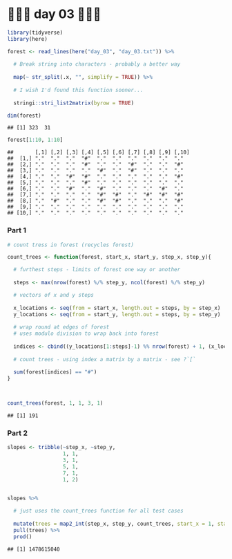 🎄🎄🎄 day 03 🎄🎄🎄
================

``` r
library(tidyverse)
library(here)

forest <- read_lines(here("day_03", "day_03.txt")) %>%
  
  # Break string into characters - probably a better way
  
  map(~ str_split(.x, "", simplify = TRUE)) %>% 
  
  # I wish I'd found this function sooner...
  
  stringi::stri_list2matrix(byrow = TRUE)
```

``` r
dim(forest)
```

    ## [1] 323  31

``` r
forest[1:10, 1:10]
```

    ##       [,1] [,2] [,3] [,4] [,5] [,6] [,7] [,8] [,9] [,10]
    ##  [1,] "."  "."  "."  "#"  "."  "."  "."  "."  "."  "."  
    ##  [2,] "."  "."  "."  "#"  "."  "."  "#"  "."  "."  "#"  
    ##  [3,] "."  "."  "."  "."  "#"  "."  "#"  "."  "."  "."  
    ##  [4,] "."  "."  "#"  "#"  "."  "."  "."  "."  "."  "#"  
    ##  [5,] "."  "."  "."  "#"  "."  "."  "."  "."  "."  "."  
    ##  [6,] "."  "."  "#"  "."  "#"  "."  "."  "."  "#"  "."  
    ##  [7,] "."  "."  "."  "."  "#"  "#"  "."  "#"  "#"  "#"  
    ##  [8,] "."  "#"  "."  "."  "#"  "#"  "."  "."  "."  "#"  
    ##  [9,] "."  "."  "."  "."  "."  "."  "."  "."  "."  "."  
    ## [10,] "."  "."  "."  "."  "."  "."  "."  "."  "."  "."

### Part 1

``` r
# count tress in forest (recycles forest)

count_trees <- function(forest, start_x, start_y, step_x, step_y){

  # furthest steps - limits of forest one way or another
  
  steps <- max(nrow(forest) %/% step_y, ncol(forest) %/% step_y)

  # vectors of x and y steps
  
  x_locations <- seq(from = start_x, length.out = steps, by = step_x)
  y_locations <- seq(from = start_y, length.out = steps, by = step_y)
  
  # wrap round at edges of forest
  # uses modulo division to wrap back into forest
  
  indices <- cbind((y_locations[1:steps]-1) %% nrow(forest) + 1, (x_locations[1:steps]-1) %% ncol(forest) + 1)
  
  # count trees - using index a matrix by a matrix - see ?`[`
  
  sum(forest[indices] == "#")
}



count_trees(forest, 1, 1, 3, 1)
```

    ## [1] 191

### Part 2

``` r
slopes <- tribble(~step_x, ~step_y,
                  1, 1,
                  3, 1,
                  5, 1,
                  7, 1,
                  1, 2)


slopes %>% 
  
  # just uses the count_trees function for all test cases
  
  mutate(trees = map2_int(step_x, step_y, count_trees, start_x = 1, start_y = 1, forest = forest)) %>% 
  pull(trees) %>% 
  prod()
```

    ## [1] 1478615040
